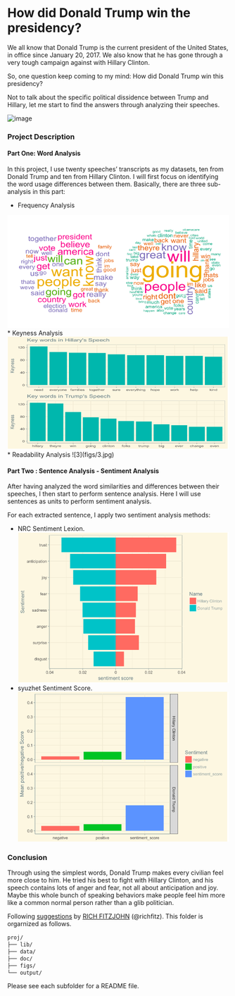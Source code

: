 
# How did Donald Trump win the presidency?
We all know that Donald Trump is the current president of the United States, in office since January 20, 2017. We also know that he has gone through a very tough campaign against with Hillary Clinton.

So, one question keep coming to my mind: How did Donald Trump win this presidency?

Not to talk about the specific political dissidence between Trump and Hillary, let me start to find the answers through analyzing their speeches.

![image](figs/title.jpg)

### Project Description

#### Part One: Word Analysis
In this project, I use twenty speeches’ transcripts as my datasets, ten from Donald Trump and ten from Hillary Clinton. I will first focus on identifying the word usage differences between them. Basically, there are three sub-analysis in this part:

* Frequency Analysis <br>
<img src="figs/1.jpg" width="512" height="256" />
* Keyness Analysis<br>
<img src="figs/2.jpg" width="512" height="256" />
* Readability Analysis
![3](figs/3.jpg)

#### Part Two : Sentence Analysis - Sentiment Analysis
After having analyzed the word similarities and differences between their speeches, I then start to perform sentence analysis. Here I will use sentences as units to perform sentiment analysis.

For each extracted sentence, I apply two sentiment analysis methods:

* NRC Sentiment Lexion.
![4](figs/4.jpg)
* syuzhet Sentiment Score.
![5](figs/5.jpg)

### Conclusion
Through using the simplest words, Donald Trump makes every civilian feel more close to him. He tried his best to fight with Hillary Clinton, and his speech contains lots of anger and fear, not all about anticipation and joy. Maybe this whole bunch of speaking behaviors make people feel him more like a common normal person rather than a glib politician.






Following [suggestions](http://nicercode.github.io/blog/2013-04-05-projects/) by [RICH FITZJOHN](http://nicercode.github.io/about/#Team) (@richfitz). This folder is orgarnized as follows.


```
proj/
├── lib/
├── data/
├── doc/
├── figs/
└── output/
```

Please see each subfolder for a README file.
